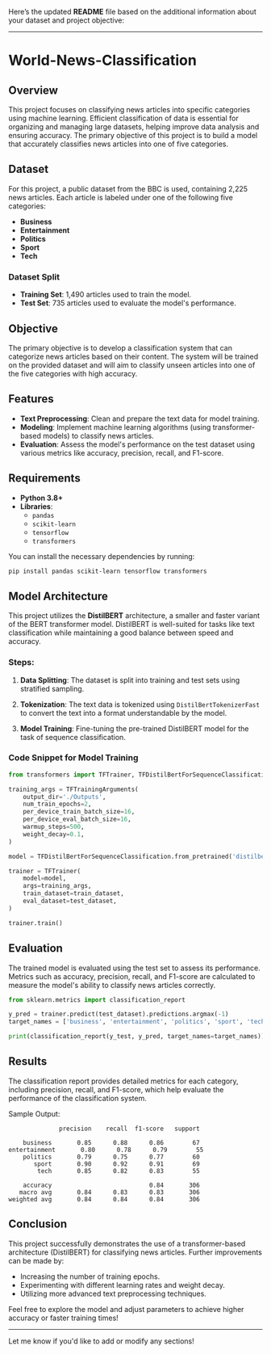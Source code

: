 Here’s the updated **README** file based on the additional information about your dataset and project objective:

---

# World-News-Classification

## Overview

This project focuses on classifying news articles into specific categories using machine learning. Efficient classification of data is essential for organizing and managing large datasets, helping improve data analysis and ensuring accuracy. The primary objective of this project is to build a model that accurately classifies news articles into one of five categories.

## Dataset

For this project, a public dataset from the BBC is used, containing 2,225 news articles. Each article is labeled under one of the following five categories:

- **Business**
- **Entertainment**
- **Politics**
- **Sport**
- **Tech**

### Dataset Split

- **Training Set**: 1,490 articles used to train the model.
- **Test Set**: 735 articles used to evaluate the model's performance.

## Objective

The primary objective is to develop a classification system that can categorize news articles based on their content. The system will be trained on the provided dataset and will aim to classify unseen articles into one of the five categories with high accuracy.

## Features

- **Text Preprocessing**: Clean and prepare the text data for model training.
- **Modeling**: Implement machine learning algorithms (using transformer-based models) to classify news articles.
- **Evaluation**: Assess the model's performance on the test dataset using various metrics like accuracy, precision, recall, and F1-score.

## Requirements

- **Python 3.8+**
- **Libraries**:
  - `pandas`
  - `scikit-learn`
  - `tensorflow`
  - `transformers`

You can install the necessary dependencies by running:

```bash
pip install pandas scikit-learn tensorflow transformers
```

## Model Architecture

This project utilizes the **DistilBERT** architecture, a smaller and faster variant of the BERT transformer model. DistilBERT is well-suited for tasks like text classification while maintaining a good balance between speed and accuracy.

### Steps:

1. **Data Splitting**: The dataset is split into training and test sets using stratified sampling.
   
2. **Tokenization**: The text data is tokenized using `DistilBertTokenizerFast` to convert the text into a format understandable by the model.

3. **Model Training**: Fine-tuning the pre-trained DistilBERT model for the task of sequence classification.

### Code Snippet for Model Training

```python
from transformers import TFTrainer, TFDistilBertForSequenceClassification, TFTrainingArguments

training_args = TFTrainingArguments(
    output_dir='./Outputs',
    num_train_epochs=2,
    per_device_train_batch_size=16,
    per_device_eval_batch_size=16,
    warmup_steps=500,
    weight_decay=0.1,
)

model = TFDistilBertForSequenceClassification.from_pretrained('distilbert-base-uncased', num_labels=5)

trainer = TFTrainer(
    model=model,
    args=training_args,
    train_dataset=train_dataset,
    eval_dataset=test_dataset,
)

trainer.train()
```

## Evaluation

The trained model is evaluated using the test set to assess its performance. Metrics such as accuracy, precision, recall, and F1-score are calculated to measure the model's ability to classify news articles correctly.

```python
from sklearn.metrics import classification_report

y_pred = trainer.predict(test_dataset).predictions.argmax(-1)
target_names = ['business', 'entertainment', 'politics', 'sport', 'tech']

print(classification_report(y_test, y_pred, target_names=target_names))
```

## Results

The classification report provides detailed metrics for each category, including precision, recall, and F1-score, which help evaluate the performance of the classification system.

Sample Output:
```
              precision    recall  f1-score   support

    business       0.85      0.88      0.86        67
entertainment       0.80      0.78      0.79        55
    politics       0.79      0.75      0.77        60
       sport       0.90      0.92      0.91        69
        tech       0.85      0.82      0.83        55

    accuracy                           0.84       306
   macro avg       0.84      0.83      0.83       306
weighted avg       0.84      0.84      0.84       306
```


## Conclusion

This project successfully demonstrates the use of a transformer-based architecture (DistilBERT) for classifying news articles. Further improvements can be made by:
- Increasing the number of training epochs.
- Experimenting with different learning rates and weight decay.
- Utilizing more advanced text preprocessing techniques.

Feel free to explore the model and adjust parameters to achieve higher accuracy or faster training times!

---

Let me know if you'd like to add or modify any sections!
